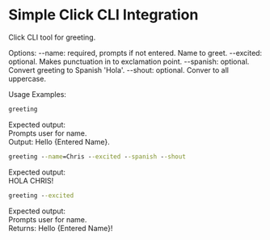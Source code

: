 # Simple Click CLI Integration

Click CLI tool for greeting.

Options:
--name: required, prompts if not entered. Name to greet. 
--excited: optional. Makes punctuation in to exclamation point.
--spanish: optional. Convert greeting to Spanish 'Hola'.
--shout: optional. Conver to all uppercase.

Usage Examples:

```cmd
greeting
```
Expected output:  
Prompts user for name.  
Output: Hello {Entered Name}.  
  
```cmd
greeting --name=Chris --excited --spanish --shout
```
Expected output:  
HOLA CHRIS!  
  
```cmd
greeting --excited
```
Expected output:  
Prompts user for name.  
Returns: Hello {Entered Name}!  
